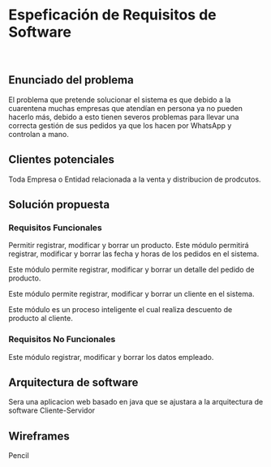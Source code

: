 
<h1> Espeficación de Requisitos de Software </h1>
<br>
<h2> Enunciado del problema</h2>
<p>El problema  que pretende solucionar el sistema es que debido a la cuarentena muchas empresas que atendían en persona ya no pueden hacerlo más, debido a esto tienen severos problemas para llevar una correcta gestión de sus pedidos ya que los hacen por WhatsApp y controlan a mano.
</p>


<h2> Clientes potenciales</h2>
<p> Toda Empresa o Entidad relacionada a la venta y distribucion de prodcutos.</p>
<h2> Solución propuesta</h2>

 <h3> Requisitos Funcionales</h3>
 <p>
  Permitir registrar, modificar y borrar un producto.
	Este módulo permitirá registrar, modificar y borrar las fecha y horas de los pedidos en el sistema.

Este módulo permite registrar, modificar y borrar un detalle del pedido de producto.

Este módulo permite registrar, modificar y borrar un cliente en el sistema.

Este módulo es un proceso inteligente el cual realiza descuento de producto al cliente. </p>
 <h3>Requisitos No Funcionales </h3> <p>
Este módulo registrar, modificar y borrar los datos empleado.

</p>
<h2> Arquitectura de software</h2>
<p>Sera una aplicacion web basado en java que se ajustara a la arquitectura de software Cliente-Servidor</p>
<h2> Wireframes</h2>
<p>Pencil</p>
